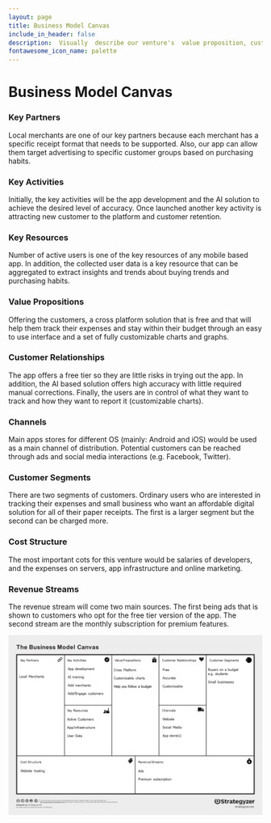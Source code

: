 ```yaml
---
layout: page
title: Business Model Canvas
include_in_header: false
description:  Visually  describe our venture's  value proposition, customers, and finances and key activities.
fontawesome_icon_name: palette
---
```

# Business Model Canvas

### Key Partners

Local merchants are one of our key partners because each merchant has a specific receipt format that needs to be supported. Also, our app can allow them target advertising to specific customer groups based on purchasing habits.

### Key Activities

Initially, the key activities will be the app development and the AI solution to achieve the desired level of accuracy. Once launched another key activity is attracting new customer to the platform and customer retention.

### Key Resources

Number of active users is one of the key resources of any mobile based app. In addition, the collected user data is a key resource that can be aggregated to extract insights and trends about buying trends and purchasing habits.

### Value Propositions

Offering the customers, a cross platform solution that is free and that will help them track their expenses and stay within their budget through an easy to use interface and a set of fully customizable charts and graphs.

### Customer Relationships

The app offers a free tier so they are little risks in trying out the app. In addition, the AI based solution offers high accuracy with little required manual corrections. Finally, the users are in control of what they want to track and how they want to report it (customizable charts).

### Channels

Main apps stores for different OS (mainly: Android and iOS) would be used as a main channel of distribution. Potential customers can be reached through ads and social media interactions (e.g. Facebook, Twitter).

### Customer Segments

There are two segments of customers. Ordinary users who are interested in tracking their expenses and small business who want an affordable digital solution for all of their paper receipts. The first is a larger segment but the second can be charged more.

### Cost Structure

The most important cots for this venture would be salaries of developers, and the expenses on servers, app infrastructure and online marketing.

### Revenue Streams

The revenue stream will come two main sources. The first being ads that is shown to customers who opt for the free tier version of the app. The second stream are the monthly subscription for premium features.

![business model canvas](/assets/content/canvas.png)
